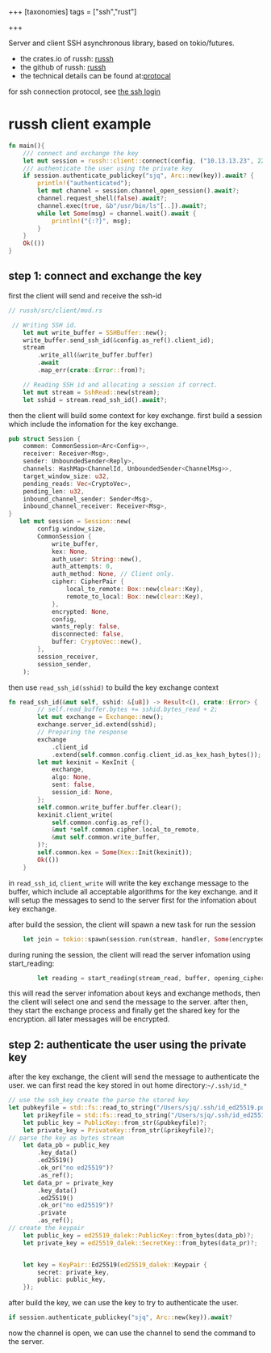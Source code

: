 +++
[taxonomies]
tags = ["ssh","rust"]

+++

Server and client SSH asynchronous library, based on tokio/futures.
- the crates.io of russh: [russh](https://crates.io/crates/russh)
- the github of russh: [russh](https://github.com/warp-tech/russh)
- the technical details can be found at:[protocal](@/posts/2022-11-09-ssh.md)

for ssh connection protocol, see [the ssh login](@/posts/2022-11-10-ssh-login.md)

# russh client example
```rust 
fn main(){
    /// connect and exchange the key
    let mut session = russh::client::connect(config, ("10.13.13.23", 22), sh).await?;
    /// authenticate the user using the private key
    if session.authenticate_publickey("sjq", Arc::new(key)).await? {
        println!("authenticated");
        let mut channel = session.channel_open_session().await?;
        channel.request_shell(false).await?;
        channel.exec(true, &b"/usr/bin/ls"[..]).await?;
        while let Some(msg) = channel.wait().await {
            println!("{:?}", msg);
        }
    }
    Ok(())
}
```

## step 1: connect and exchange the key
first the client will send and receive the ssh-id
```rust
// russh/src/client/mod.rs

 // Writing SSH id.
    let mut write_buffer = SSHBuffer::new();
    write_buffer.send_ssh_id(&config.as_ref().client_id);
    stream
        .write_all(&write_buffer.buffer)
        .await
        .map_err(crate::Error::from)?;

    // Reading SSH id and allocating a session if correct.
    let mut stream = SshRead::new(stream);
    let sshid = stream.read_ssh_id().await?;
```
then the client will build some context for key exchange. first build a session which include the infomation for the key exchange.
```rust
pub struct Session {
    common: CommonSession<Arc<Config>>,
    receiver: Receiver<Msg>,
    sender: UnboundedSender<Reply>,
    channels: HashMap<ChannelId, UnboundedSender<ChannelMsg>>,
    target_window_size: u32,
    pending_reads: Vec<CryptoVec>,
    pending_len: u32,
    inbound_channel_sender: Sender<Msg>,
    inbound_channel_receiver: Receiver<Msg>,
}
   let mut session = Session::new(
        config.window_size,
        CommonSession {
            write_buffer,
            kex: None,
            auth_user: String::new(),
            auth_attempts: 0,
            auth_method: None, // Client only.
            cipher: CipherPair {
                local_to_remote: Box::new(clear::Key),
                remote_to_local: Box::new(clear::Key),
            },
            encrypted: None,
            config,
            wants_reply: false,
            disconnected: false,
            buffer: CryptoVec::new(),
        },
        session_receiver,
        session_sender,
    );
```

then use `read_ssh_id(sshid)` to build the key exchange context
```rust
fn read_ssh_id(&mut self, sshid: &[u8]) -> Result<(), crate::Error> {
        // self.read_buffer.bytes += sshid.bytes_read + 2;
        let mut exchange = Exchange::new();
        exchange.server_id.extend(sshid);
        // Preparing the response
        exchange
            .client_id
            .extend(self.common.config.client_id.as_kex_hash_bytes());
        let mut kexinit = KexInit {
            exchange,
            algo: None,
            sent: false,
            session_id: None,
        };
        self.common.write_buffer.buffer.clear();
        kexinit.client_write(
            self.common.config.as_ref(),
            &mut *self.common.cipher.local_to_remote,
            &mut self.common.write_buffer,
        )?;
        self.common.kex = Some(Kex::Init(kexinit));
        Ok(())
    }
```
in `read_ssh_id`, `client_write` will write the key exchange message to the buffer, which include all acceptable algorithms for the key exchange.
and it will setup the messages to send to the server first for the infomation about key exchange.

 after build the session, the client will spawn a new task for run the session

```rust
    let join = tokio::spawn(session.run(stream, handler, Some(encrypted_signal)));
```

during runing the session, the client will read the server infomation using start_reading:
```rust
        let reading = start_reading(stream_read, buffer, opening_cipher);

```
this will read the server infomation about keys and exchange methods, then the client will select one and send the message to the server.
after then, they start the exchange process and finally get the shared key for the encryption. all later messages will be encrypted.

## step 2: authenticate the user using the private key

after the key exchange, the client will send the message to authenticate the user.
we can first read the key stored in out home directory:`~/.ssh/id_*`
```rust
// use the ssh_key create the parse the stored key
let pubkeyfile = std::fs::read_to_string("/Users/sjq/.ssh/id_ed25519.pub")?;
    let prikeyfile = std::fs::read_to_string("/Users/sjq/.ssh/id_ed25519")?;
    let public_key = PublicKey::from_str(&pubkeyfile)?;
    let private_key = PrivateKey::from_str(&prikeyfile)?;
// parse the key as bytes stream
    let data_pb = public_key
        .key_data()
        .ed25519()
        .ok_or("no ed25519")?
        .as_ref();
    let data_pr = private_key
        .key_data()
        .ed25519()
        .ok_or("no ed25519")?
        .private
        .as_ref();
// create the keypair
    let public_key = ed25519_dalek::PublicKey::from_bytes(data_pb)?;
    let private_key = ed25519_dalek::SecretKey::from_bytes(data_pr)?;


    let key = KeyPair::Ed25519(ed25519_dalek::Keypair {
        secret: private_key,
        public: public_key,
    });
```
after build the key, we can use the key to try to authenticate the user.
```rust
if session.authenticate_publickey("sjq", Arc::new(key)).await? 
```
now the channel is open, we can use the channel to send the command to the server.